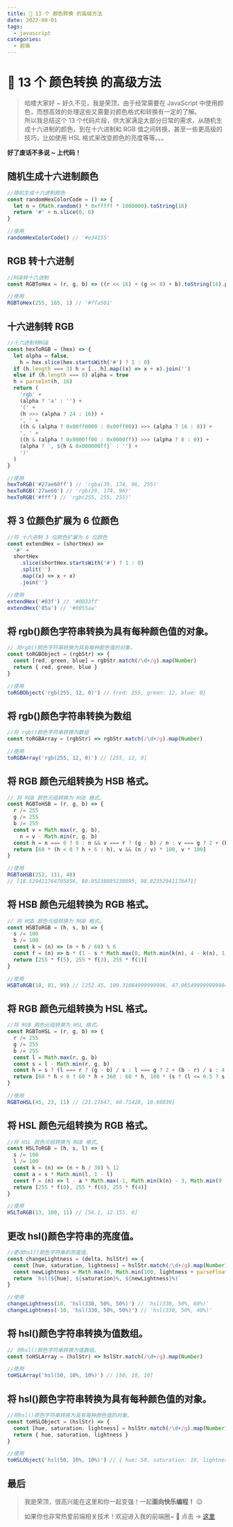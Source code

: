 ```yaml
---
title: 🌈 13 个 颜色转换 的高级方法
date: 2022-08-01
tags:
  - javascript
categories:
  - 前端
---
```


# 🌈 13 个 颜色转换 的高级方法

> 哈喽大家好 ~ 好久不见，我是荣顶，由于经常需要在 JavaScript 中使用颜色，而想高效的处理这些又需要对颜色格式和转换有一定的了解。  
> 所以我总结这个 13 个代码片段，供大家满足大部分日常的需求，从随机生成十六进制的颜色，到在十六进制和 RGB 值之间转换，甚至一些更高级的技巧，比如使用 HSL 格式来改变颜色的亮度等等。。。

**好了废话不多说 ~ 上代码！**

## 随机生成十六进制颜色

```javascript
//随机生成十六进制颜色
const randomHexColorCode = () => {
  let n = (Math.random() * 0xfffff * 1000000).toString(16)
  return '#' + n.slice(0, 6)
}

//使用
randomHexColorCode() // '#e34155'
```

## RGB 转十六进制

```javascript
//RGB转十六进制
const RGBToHex = (r, g, b) => ((r << 16) + (g << 8) + b).toString(16).padStart(6, '0')

//使用
RGBToHex(255, 165, 1) // '#ffa501'
```

## 十六进制转 RGB

```javascript
//十六进制转RGB
const hexToRGB = (hex) => {
  let alpha = false,
    h = hex.slice(hex.startsWith('#') ? 1 : 0)
  if (h.length === 3) h = [...h].map((x) => x + x).join('')
  else if (h.length === 8) alpha = true
  h = parseInt(h, 16)
  return (
    'rgb' +
    (alpha ? 'a' : '') +
    '(' +
    (h >>> (alpha ? 24 : 16)) +
    ', ' +
    ((h & (alpha ? 0x00ff0000 : 0x00ff00)) >>> (alpha ? 16 : 8)) +
    ', ' +
    ((h & (alpha ? 0x0000ff00 : 0x0000ff)) >>> (alpha ? 8 : 0)) +
    (alpha ? `, ${h & 0x000000ff}` : '') +
    ')'
  )
}

//使用
hexToRGB('#27ae60ff') // 'rgba(39, 174, 96, 255)'
hexToRGB('27ae60') // 'rgb(39, 174, 96)'
hexToRGB('#fff') // 'rgb(255, 255, 255)'
```

## 将 3 位颜色扩展为 6 位颜色

```javascript
//将 十六进制 3 位颜色扩展为 6 位颜色
const extendHex = (shortHex) =>
  '#' +
  shortHex
    .slice(shortHex.startsWith('#') ? 1 : 0)
    .split('')
    .map((x) => x + x)
    .join('')

//使用
extendHex('#03f') // '#0033ff'
extendHex('05a') // '#0055aa'
```

## 将 rgb()颜色字符串转换为具有每种颜色值的对象。

```javascript
// 将rgb()颜色字符串转换为具有每种颜色值的对象。
const toRGBObject = (rgbStr) => {
  const [red, green, blue] = rgbStr.match(/\d+/g).map(Number)
  return { red, green, blue }
}

//使用
toRGBObject('rgb(255, 12, 0)') // {red: 255, green: 12, blue: 0}
```

## 将 rgb()颜色字符串转换为数组

```javascript
//将 rgb()颜色字符串转换为数组
const toRGBArray = (rgbStr) => rgbStr.match(/\d+/g).map(Number)

//使用
toRGBArray('rgb(255, 12, 0)') // [255, 12, 0]
```

## 将 RGB 颜色元组转换为 HSB 格式。

```javascript
// 将 RGB 颜色元组转换为 HSB 格式。
const RGBToHSB = (r, g, b) => {
  r /= 255
  g /= 255
  b /= 255
  const v = Math.max(r, g, b),
    n = v - Math.min(r, g, b)
  const h = n === 0 ? 0 : n && v === r ? (g - b) / n : v === g ? 2 + (b - r) / n : 4 + (r - g) / n
  return [60 * (h < 0 ? h + 6 : h), v && (n / v) * 100, v * 100]
}

//使用
RGBToHSB(252, 111, 48)
// [18.529411764705856, 80.95238095238095, 98.82352941176471]
```

## 将 HSB 颜色元组转换为 RGB 格式。

```javascript
// 将 HSB 颜色元组转换为 RGB 格式。
const HSBToRGB = (h, s, b) => {
  s /= 100
  b /= 100
  const k = (n) => (n + h / 60) % 6
  const f = (n) => b * (1 - s * Math.max(0, Math.min(k(n), 4 - k(n), 1)))
  return [255 * f(5), 255 * f(3), 255 * f(1)]
}

//使用
HSBToRGB(18, 81, 99) // [252.45, 109.31084999999996, 47.965499999999984]
```

## 将 RGB 颜色元组转换为 HSL 格式。

```javascript
//将 RGB 颜色元组转换为 HSL 格式。
const RGBToHSL = (r, g, b) => {
  r /= 255
  g /= 255
  b /= 255
  const l = Math.max(r, g, b)
  const s = l - Math.min(r, g, b)
  const h = s ? (l === r ? (g - b) / s : l === g ? 2 + (b - r) / s : 4 + (r - g) / s) : 0
  return [60 * h < 0 ? 60 * h + 360 : 60 * h, 100 * (s ? (l <= 0.5 ? s / (2 * l - s) : s / (2 - (2 * l - s))) : 0), (100 * (2 * l - s)) / 2]
}

//使用
RGBToHSL(45, 23, 11) // [21.17647, 60.71428, 10.98039]
```

## 将 HSL 颜色元组转换为 RGB 格式。

```javascript
//将 HSL 颜色元组转换为 RGB 格式。
const HSLToRGB = (h, s, l) => {
  s /= 100
  l /= 100
  const k = (n) => (n + h / 30) % 12
  const a = s * Math.min(l, 1 - l)
  const f = (n) => l - a * Math.max(-1, Math.min(k(n) - 3, Math.min(9 - k(n), 1)))
  return [255 * f(0), 255 * f(8), 255 * f(4)]
}

//使用
HSLToRGB(13, 100, 11) // [56.1, 12.155, 0]
```

## 更改 hsl()颜色字符串的亮度值。

```javascript
//更改hsl()颜色字符串的亮度值。
const changeLightness = (delta, hslStr) => {
  const [hue, saturation, lightness] = hslStr.match(/\d+/g).map(Number)
  const newLightness = Math.max(0, Math.min(100, lightness + parseFloat(delta)))
  return `hsl(${hue}, ${saturation}%, ${newLightness}%)`
}

//使用
changeLightness(10, 'hsl(330, 50%, 50%)') // 'hsl(330, 50%, 60%)'
changeLightness(-10, 'hsl(330, 50%, 50%)') // 'hsl(330, 50%, 40%)'
```

## 将 hsl()颜色字符串转换为值数组。

```javascript
// 将hsl()颜色字符串转换为值数组。
const toHSLArray = (hslStr) => hslStr.match(/\d+/g).map(Number)

//使用
toHSLArray('hsl(50, 10%, 10%)') // [50, 10, 10]
```

## 将 hsl()颜色字符串转换为具有每种颜色值的对象。

```javascript
//将hsl()颜色字符串转换为具有每种颜色值的对象。
const toHSLObject = (hslStr) => {
  const [hue, saturation, lightness] = hslStr.match(/\d+/g).map(Number)
  return { hue, saturation, lightness }
}

//使用
toHSLObject('hsl(50, 10%, 10%)') // { hue: 50, saturation: 10, lightness: 10 }
```

## 最后

> 我是荣顶，很高兴能在这里和你一起变强！一起**面向快乐编程！** 😉
>
> 如果你也非常热爱前端相关技术！欢迎进入我的前端圈~ 🦄 点击 → [这里](https://juejin.cn/pin/7004843607072964621)
